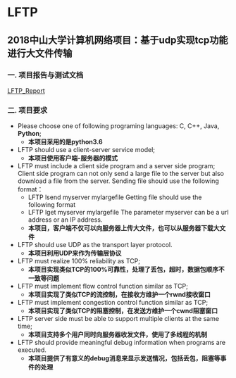 # LFTP
## 2018中山大学计算机网络项目：基于udp实现tcp功能进行大文件传输

### 一. 项目报告与测试文档
[LFTP_Report](https://github.com/dick20/LFTP/blob/master/LFTP_Report.md)

### 二. 项目要求

+ Please choose one of following programing languages: C, C++, Java, **Python**;
  + **本项目采用的是python3.6**
+ LFTP should use a client-server service model;
  + **本项目使用客户端-服务器的模式**
+ LFTP must include a client side program and a server side program; Client side program can not only send a large file to the server but also download a file from the server. 
  Sending file should use the following format：
  + LFTP lsend myserver mylargefile
    Getting file should use the following format
  + LFTP lget myserver mylargefile
    The parameter myserver can be a url address or an IP address. 
  + **本项目，客户端不仅可以向服务器上传大文件，也可以从服务器下载大文件**
+ LFTP should use UDP as the transport layer protocol. 
  + **本项目利用UDP来作为传输层协议**
+ LFTP must realize 100% reliability as TCP;
  + **本项目实现类似TCP的100%可靠性，处理了丢包，超时，数据包顺序不一致等问题**
+ LFTP must implement flow control function similar as TCP;
  + **本项目实现了类似TCP的流控制，在接收方维护一个rwnd接收窗口**
+ LFTP must implement congestion control function similar as TCP;
  + **本项目实现了类似TCP的阻塞控制，在发送方维护一个cwnd阻塞窗口**
+ LFTP server side must be able to support multiple clients at the same time;
  + **本项目支持多个用户同时向服务器收发文件，使用了多线程的机制**
+ LFTP should  provide meaningful debug  information when  programs  are 
  executed.
  + **本项目提供了有意义的debug消息来显示发送情况，包括丢包，阻塞等事件的处理**

